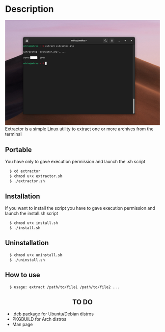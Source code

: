 # Description 

<img src="https://github.com/Mirko-r/extractor/blob/main/gnome-shell-screenshot-OYDO40.png" border-radius=25px>
Extractor is a simple Linux utility to extract one or more archives from the terminal

 
## Portable

You have only to gave execution permission and launch the .sh script

```
  $ cd extractor
  $ chmod u+x extractor.sh
  $ ./extractor.sh
```

## Installation

If you want to install the script you have to gave execution permission and launch the install.sh script

```
  $ chmod u+x install.sh
  $ ./install.sh
```
## Uninstallation

```
  $ chmod u+x uninstall.sh
  $ ./uninstall.sh
```
## How to use

```
  $ usage: extract /path/to/file1 /path/to/file2 ...
```
<h2 align="center">TO DO</h2>

<ul>
<li> .deb package for Ubuntu/Debian distros
<li> PKGBUILD for Arch distros
<li> Man page
</ul>

